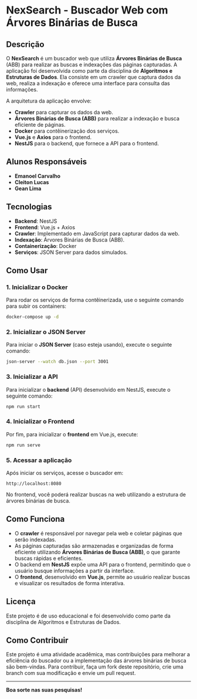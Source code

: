 # NexSearch - Buscador Web com Árvores Binárias de Busca

## Descrição

O **NexSearch** é um buscador web que utiliza **Árvores Binárias de Busca** (ABB) para realizar as buscas e indexações das páginas capturadas. A aplicação foi desenvolvida como parte da disciplina de **Algoritmos e Estruturas de Dados**. Ela consiste em um crawler que captura dados da web, realiza a indexação e oferece uma interface para consulta das informações. 

A arquitetura da aplicação envolve:

- **Crawler** para capturar os dados da web.
- **Árvores Binárias de Busca (ABB)** para realizar a indexação e busca eficiente de páginas.
- **Docker** para contêinerização dos serviços.
- **Vue.js** e **Axios** para o frontend.
- **NestJS** para o backend, que fornece a API para o frontend.

## Alunos Responsáveis

- **Emanoel Carvalho**
- **Cleiton Lucas**
- **Gean Lima**

## Tecnologias

- **Backend**: NestJS
- **Frontend**: Vue.js + Axios
- **Crawler**: Implementado em JavaScript para capturar dados da web.
- **Indexação**: Árvores Binárias de Busca (ABB).
- **Containerização**: Docker
- **Serviços**: JSON Server para dados simulados.

## Como Usar

### 1. Inicializar o Docker

Para rodar os serviços de forma contêinerizada, use o seguinte comando para subir os containers:

```bash
docker-compose up -d
```

### 2. Inicializar o JSON Server

Para iniciar o **JSON Server** (caso esteja usando), execute o seguinte comando:

```bash
json-server --watch db.json --port 3001
```

### 3. Inicializar a API

Para inicializar o **backend** (API) desenvolvido em NestJS, execute o seguinte comando:

```bash
npm run start
```

### 4. Inicializar o Frontend

Por fim, para inicializar o **frontend** em Vue.js, execute:

```bash
npm run serve
```

### 5. Acessar a aplicação

Após iniciar os serviços, acesse o buscador em:

```
http://localhost:8080
```

No frontend, você poderá realizar buscas na web utilizando a estrutura de árvores binárias de busca.

## Como Funciona

- O **crawler** é responsável por navegar pela web e coletar páginas que serão indexadas.
- As páginas capturadas são armazenadas e organizadas de forma eficiente utilizando **Árvores Binárias de Busca (ABB)**, o que garante buscas rápidas e eficientes.
- O backend em **NestJS** expõe uma API para o frontend, permitindo que o usuário busque informações a partir da interface.
- O **frontend**, desenvolvido em **Vue.js**, permite ao usuário realizar buscas e visualizar os resultados de forma interativa.

## Licença

Este projeto é de uso educacional e foi desenvolvido como parte da disciplina de Algoritmos e Estruturas de Dados.

## Como Contribuir

Este projeto é uma atividade acadêmica, mas contribuições para melhorar a eficiência do buscador ou a implementação das árvores binárias de busca são bem-vindas. Para contribuir, faça um fork deste repositório, crie uma branch com sua modificação e envie um pull request.

---

**Boa sorte nas suas pesquisas!**
